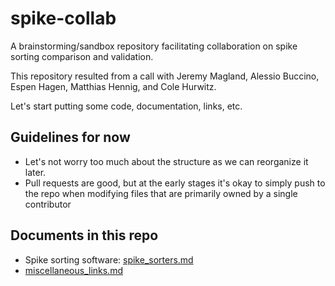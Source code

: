# spike-collab

A brainstorming/sandbox repository facilitating collaboration on spike sorting comparison and validation.

This repository resulted from a call with Jeremy Magland, Alessio Buccino, Espen Hagen, Matthias Hennig, and Cole Hurwitz.

Let's start putting some code, documentation, links, etc.

## Guidelines for now

* Let's not worry too much about the structure as we can reorganize it later.
* Pull requests are good, but at the early stages it's okay to simply push to the repo when modifying files that are primarily owned by a single contributor

## Documents in this repo

* Spike sorting software: [spike_sorters.md](docs/spike_sorters.md)
* [miscellaneous_links.md](docs/miscellaneous_links.md)
